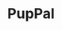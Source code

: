---
layout: landing
title: PupPal
description: The ultimate habit tracker app to help you build and maintain good habits. Track your progress, stay motivated, and achieve your goals.
ios_url: /download_apple
android_url: /download_google
features:
  - title: Track your habits
    description: Monitor your progress with intuitive tile-based grid charts.
  - title: Customization
    description: Add your habits you want to track in a fast and easy way.
  - title: Streaks
    description: Get motivation from streaks.
  - title: Reminders
    description: Never miss a completion again and add reminders to your habits.
  - title: Multiple Themes
    description: Choose between different themes and toggle between dark and light mode.
  - title: Calendar
    description: The calendar provides a fast and easy way to manage past completions.
  - title: Archive
    description: Do you need a break from a habit and don't want to clutter your dashboard with it? Just archive it.
  - title: Import / Export
    description: Switching phones and don't want to lose your data? Export your data to a file.
  - title: Privacy
    description: All your data belongs to you and stays on your phone.
reviews:
  - text: I love this app, it’s helped me finally get a lot of the habits in place that I’ve been trying to get down for years!
    author: Beth L. Brown
  - text: This is by far the best designed app for habit tracking. Most importantly it’s super easy to use and will really help you with your habits.
    author: Nicolò Borghi
  - text: Recently discovered this app, it’s easy to use and allows me to track all my side projects. Wonderful motivational app to help me build those habits.
    author: Jacobean Era
---